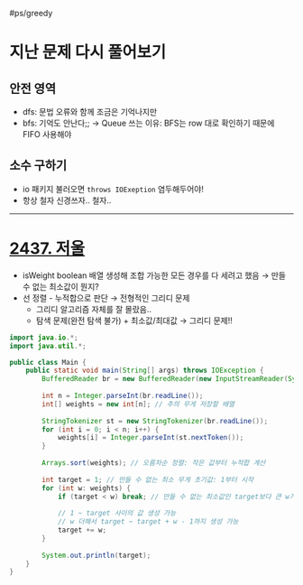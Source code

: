#ps/greedy 
# 지난 문제 다시 풀어보기
## 안전 영역
- dfs: 문법 오류와 함께 조금은 기억나지만
- bfs: 기억도 안난다;; → Queue 쓰는 이유: BFS는 row 대로 확인하기 때문에 FIFO 사용해야

## 소수 구하기
- io 패키지 불러오면 `throws IOExeption`  염두해두어야!
- 항상 철자 신경쓰자.. 철자..

---
# [2437. 저울](acmicpc.net/problem/2437)
- isWeight boolean 배열 생성해 조합 가능한 모든 경우를 다 세려고 했음 → 만들 수 없는 최소값이 뭔지?
- 선 정렬 - 누적합으로 판단 → 전형적인 그리디 문제
	- 그리디 알고리즘 자체를 잘 몰랐음..
	- 탐색 문제(완전 탐색 불가) + 최소값/최대값 → 그리디 문제!!

```java
import java.io.*;
import java.util.*;

public class Main {
    public static void main(String[] args) throws IOException {
        BufferedReader br = new BufferedReader(new InputStreamReader(System.in));
        
        int n = Integer.parseInt(br.readLine());
        int[] weights = new int[n]; // 추의 무게 저장할 배열
        
        StringTokenizer st = new StringTokenizer(br.readLine());
        for (int i = 0; i < n; i++) {
            weights[i] = Integer.parseInt(st.nextToken());
        }
        
        Arrays.sort(weights); // 오름차순 정렬: 작은 값부터 누적합 계산
        
        int target = 1; // 만들 수 없는 최소 무게 초기값: 1부터 시작
        for (int w: weights) {
            if (target < w) break; // 만들 수 없는 최소값인 target보다 큰 w가 나오면 끝
            
            // 1 ~ target 사이의 값 생성 가능
            // w 더해서 target ~ target + w - 1까지 생성 가능
            target += w;
        }
        
        System.out.println(target);
    }
}
```